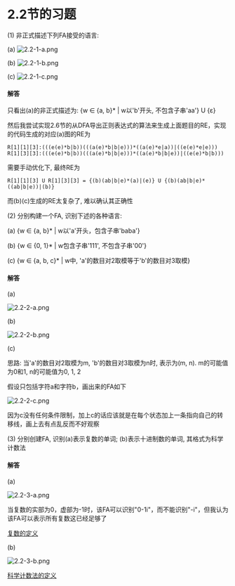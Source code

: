 # 2.2节的习题

(1) 非正式描述下列FA接受的语言:

(a) ![2.2-1-a.png](https://raw.githubusercontent.com/chenpengcong/EAC2-book-exercise-answers/master/ch02/exercises/2.2/assets/2.2-1-a.png)

(b) ![2.2-1-b.png](https://raw.githubusercontent.com/chenpengcong/EAC2-book-exercise-answers/master/ch02/exercises/2.2/assets/2.2-1-b.png)

(c) ![2.2-1-c.png](https://raw.githubusercontent.com/chenpengcong/EAC2-book-exercise-answers/master/ch02/exercises/2.2/assets/2.2-1-c.png)

#### 解答

只看出(a)的非正式描述为: {w ∈ {a, b}* | w以'b'开头, 不包含子串'aa'} U {ε}

然后我尝试实现2.6节的从DFA导出正则表达式的算法来生成上面题目的RE，实现的代码生成的对应(a)图的RE为

```
R[1][1][3]:(((e(e)*b|b))(((a(e)*b|b|e)))*((a(e)*e|a))|((e(e)*e|e)))
R[1][3][3]:(((e(e)*b|b))(((a(e)*b|b|e)))*((a(e)*b|b|e))|((e(e)*b|b)))
```

需要手动优化下, 最终RE为
```
R[1][1][3] U R[1][3][3] = {(b)(ab|b|e)*(a)|(e)} U {(b)(ab|b|e)*((ab|b|e))|(b)}
```

而(b)(c)生成的RE太复杂了, 难以确认其正确性



(2) 分别构建一个FA, 识别下述的各种语言:

(a) {w ∈ {a, b}* | w以'a'开头，包含子串'baba'}

(b) {w ∈ {0, 1}* | w包含子串'111', 不包含子串'00'}

(c) {w ∈ {a, b, c}* | w中, 'a'的数目对2取模等于'b'的数目对3取模}

#### 解答

(a) 

![2.2-2-a.png](https://raw.githubusercontent.com/chenpengcong/EAC2-book-exercise-answers/master/ch02/exercises/2.2/assets/2.2-2-a.png)

(b) 

![2.2-2-b.png](https://raw.githubusercontent.com/chenpengcong/EAC2-book-exercise-answers/master/ch02/exercises/2.2/assets/2.2-2-b.png)



(c) 

思路: 当'a'的数目对2取模为m, 'b'的数目对3取模为n时, 表示为(m, n). m的可能值为0和1, n的可能值为0, 1, 2

假设只包括字符a和字符b，画出来的FA如下

![2.2-2-c.png](https://raw.githubusercontent.com/chenpengcong/EAC2-book-exercise-answers/master/ch02/exercises/2.2/assets/2.2-2-c.png)

因为c没有任何条件限制，加上c的话应该就是在每个状态加上一条指向自己的转移线，画上去有点乱反而不好观察



(3) 分别创建FA, 识别(a)表示复数的单词; (b)表示十进制数的单词, 其格式为科学计数法

#### 解答

(a) 

![2.2-3-a.png](https://raw.githubusercontent.com/chenpengcong/EAC2-book-exercise-answers/master/ch02/exercises/2.2/assets/2.2-3-a.png)

当复数的实部为0，虚部为-1时，该FA可以识别"0-1i"，而不能识别"-i"，但我认为该FA可以表示所有复数这已经足够了

[复数的定义](https://zh.wikipedia.org/zh-cn/%E5%A4%8D%E6%95%B0_(%E6%95%B0%E5%AD%A6))

(b) 

![2.2-3-b.png](https://raw.githubusercontent.com/chenpengcong/EAC2-book-exercise-answers/master/ch02/exercises/2.2/assets/2.2-3-b.png)

[科学计数法的定义](https://zh.wikipedia.org/wiki/%E7%A7%91%E5%AD%A6%E8%AE%B0%E6%95%B0%E6%B3%95)